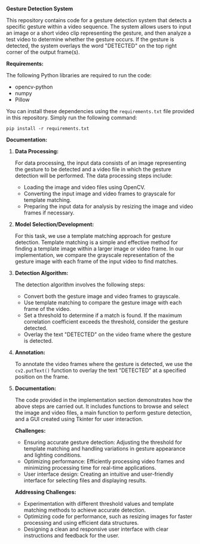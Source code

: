**Gesture Detection System**

This repository contains code for a gesture detection system that detects a specific gesture within a video sequence. The system allows users to input an image or a short video clip representing the gesture, and then analyze a test video to determine whether the gesture occurs. If the gesture is detected, the system overlays the word "DETECTED" on the top right corner of the output frame(s).

**Requirements:**

The following Python libraries are required to run the code:
- opencv-python
- numpy
- Pillow

You can install these dependencies using the `requirements.txt` file provided in this repository. Simply run the following command:

```
pip install -r requirements.txt
```

**Documentation:**

1. **Data Processing:**
   
   For data processing, the input data consists of an image representing the gesture to be detected and a video file in which the gesture detection will be performed. The data processing steps include:
   - Loading the image and video files using OpenCV.
   - Converting the input image and video frames to grayscale for template matching.
   - Preparing the input data for analysis by resizing the image and video frames if necessary.

2. **Model Selection/Development:**

   For this task, we use a template matching approach for gesture detection. Template matching is a simple and effective method for finding a template image within a larger image or video frame. In our implementation, we compare the grayscale representation of the gesture image with each frame of the input video to find matches.

3. **Detection Algorithm:**

   The detection algorithm involves the following steps:
   - Convert both the gesture image and video frames to grayscale.
   - Use template matching to compare the gesture image with each frame of the video.
   - Set a threshold to determine if a match is found. If the maximum correlation coefficient exceeds the threshold, consider the gesture detected.
   - Overlay the text "DETECTED" on the video frame where the gesture is detected.

4. **Annotation:**

   To annotate the video frames where the gesture is detected, we use the `cv2.putText()` function to overlay the text "DETECTED" at a specified position on the frame.

5. **Documentation:**

   The code provided in the implementation section demonstrates how the above steps are carried out. It includes functions to browse and select the image and video files, a main function to perform gesture detection, and a GUI created using Tkinter for user interaction.

   **Challenges:**
   - Ensuring accurate gesture detection: Adjusting the threshold for template matching and handling variations in gesture appearance and lighting conditions.
   - Optimizing performance: Efficiently processing video frames and minimizing processing time for real-time applications.
   - User interface design: Creating an intuitive and user-friendly interface for selecting files and displaying results.

   **Addressing Challenges:**
   - Experimentation with different threshold values and template matching methods to achieve accurate detection.
   - Optimizing code for performance, such as resizing images for faster processing and using efficient data structures.
   - Designing a clean and responsive user interface with clear instructions and feedback for the user.